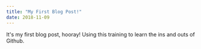 ```yaml
---
title: "My First Blog Post!"
date: 2018-11-09
---
```



It's my first blog post, hooray! Using this training to learn the ins and outs of Github.
